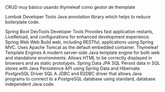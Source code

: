 CRUD muy básico usando thymeleaf como gestor de themplate

Lombok Developer Tools
Java annotation library which helps to reduce boilerplate code.

Spring Boot DevTools Developer Tools
Provides fast application restarts, LiveReload, and configurations for enhanced development experience.
Spring Web Web
Build web, including RESTful, applications using Spring MVC. Uses Apache Tomcat as the default embedded container.
Thymeleaf Template Engines
A modern server-side Java template engine for both web and standalone environments. Allows HTML to be correctly displayed in browsers and as static prototypes.
Spring Data JPA SQL
Persist data in SQL stores with Java Persistence API using Spring Data and Hibernate.
PostgreSQL Driver SQL
A JDBC and R2DBC driver that allows Java programs to connect to a PostgreSQL database using standard, database independent Java code. 
